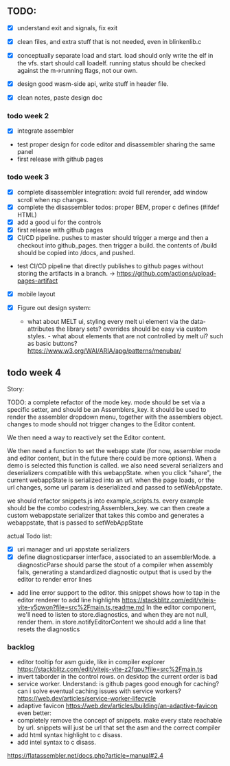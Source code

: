 ## TODO:

-[x] understand exit and signals, fix exit

-[x] clean files, and extra stuff that is not needed, even in blinkenlib.c

-[x] conceptually separate load and start.
  load should only write the elf in the vfs.
  start should call loadelf.
  running status should be checked against
  the m->running flags, not our own.

- [x] design good wasm-side api, write stuff in header file.

-[x] clean notes, paste design doc

### todo week 2

- [x] integrate assembler
- test proper design for code editor and disassembler sharing the same panel
- first release with github pages

### todo week 3

-[x] complete disassembler integration: avoid full rerender, add window scroll
  when rsp changes.
-[x] complete the disassembler todos: proper BEM, proper c defines (#ifdef HTML)
-[x] add a good ui for the controls
-[x] first release with github pages
-[x] CI/CD pipeline. pushes to master should trigger a merge and then a checkout into github_pages. then trigger a build. the contents of /build should be copied into /docs, and pushed.
- test CI/CD pipeline that directly publishes to github pages without storing the artifacts in a branch. -> https://github.com/actions/upload-pages-artifact
-[x] mobile layout

-[x] Figure out design system:
     - what about MELT ui, styling every melt ui element via the data-attributes the library sets? 
    overrides should be easy via custom styles.
      - what about elements that are not controlled by melt ui? such as basic buttons? https://www.w3.org/WAI/ARIA/apg/patterns/menubar/



## todo week 4

Story:

TODO: a complete refactor of the mode key.
mode should be set via a specific setter, and should be an Assemblers_key.
it should be used to render the assembler dropdown menu, together with the assemblers object.
changes to mode should not trigger changes to the Editor content.

We then need a way to reactively set the Editor content.

We then need a function to set the webapp state (for now, assembler mode and editor content, but in the future
there could be more options).
When a demo is selected this function is called.
we also need several serializers and deserializers compatible with this webappState.
when you click "share", the current webappState is serialized into an url.
when the page loads, or the url changes, some url param is deserialized and passed to
setWebAppstate.

we should refactor snippets.js into example_scripts.ts.
every example should be the combo codestring,Assemblers_key.
we can then create a custom webappstate serializer that takes this combo and 
generates a webappstate, that is passed to setWebAppState


actual Todo list:

- [x] uri manager and uri appstate serializers
- [x] define diagnosticparser interface, associated to an assemblerMode.
  a diagnosticParse should parse the stout of a compiler when assembly fails,
  generating a standardized diagnostic output that is used by the editor to render error lines
- add line error support to the editor. 
  this snippet shows how to tap in the editor renderer to add line highlights
    https://stackblitz.com/edit/vitejs-vite-y5pwon?file=src%2Fmain.ts,readme.md
  In the editor component, we'll need to listen to store.diagnostics, and when
  they are not null, render them.
  in store.notifyEditorContent we should add a line that resets the diagnostics


### backlog
- editor tooltip for asm guide, like in compiler explorer
  https://stackblitz.com/edit/vitejs-vite-z2fgpu?file=src%2Fmain.ts
- invert taborder in the control rows. on desktop the current order is bad
- service worker. Understand: is github pages good enough for caching?
  can i solve eventual caching issues with service workers?
  https://web.dev/articles/service-worker-lifecycle
- adaptive favicon https://web.dev/articles/building/an-adaptive-favicon
  even better:
        <link rel="icon" href="" media="(prefers-color-scheme: dark)" type="image/png">
        <link rel="icon" href="" media="(prefers-color-scheme: dark)" type="image/svg+xml">
- completely remove the concept of snippets. make every state reachable by
  url. snippets will just be url that set the asm and the correct compiler
- add html syntax highlight to c disass.
- add intel syntax to c disass.




https://flatassembler.net/docs.php?article=manual#2.4
